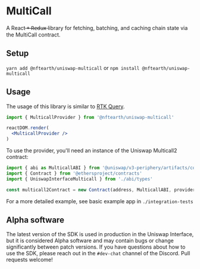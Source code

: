 # MultiCall

A React   ̶+̶ ̶R̶e̶d̶u̶x̶ library for fetching, batching, and caching chain state via the MultiCall contract.

## Setup

`yarn add @nftearth/uniswap-multicall` or `npm install @nftearth/uniswap-multicall`

## Usage

The usage of this library is similar to [RTK Query](https://redux-toolkit.js.org/rtk-query/overview#create-an-api-slice).

```jsx
import { MulticallProvider } from '@nftearth/uniswap-multicall'

reactDOM.render(
  <MulticallProvider />
)
```

To use the provider, you'll need an instance of the Uniswap Multicall2 contract:

```js
import { abi as MulticallABI } from '@uniswap/v3-periphery/artifacts/contracts/lens/UniswapInterfaceMulticall.sol/UniswapInterfaceMulticall.json'
import { Contract } from '@ethersproject/contracts'
import { UniswapInterfaceMulticall } from './abi/types'

const multicall2Contract = new Contract(address, MulticallABI, provider) as UniswapInterfaceMulticall
```

For a more detailed example, see basic example app in `./integration-tests`

## Alpha software

The latest version of the SDK is used in production in the Uniswap Interface,
but it is considered Alpha software and may contain bugs or change significantly between patch versions.
If you have questions about how to use the SDK, please reach out in the `#dev-chat` channel of the Discord.
Pull requests welcome!
